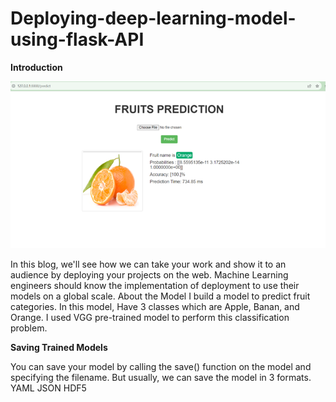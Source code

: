 # Deploying-deep-learning-model-using-flask-API


**Introduction**

![alt text](https://github.com/Nisful17/Deploy-Model-Practice6/blob/main/Images/Predict-Result.png?raw=true)


In this blog, we'll see how we can take your work and show it to an audience by deploying your projects on the web. Machine Learning engineers should know the implementation of deployment to use their models on a global scale.
About the Model
I build a model to predict fruit categories. In this model, Have 3 classes which are Apple, Banan, and Orange. I used VGG pre-trained model to perform this classification problem.


**Saving Trained Models**


You can save your model by calling the save() function on the model and specifying the filename. But usually, we can save the model in 3 formats.
YAML
JSON
HDF5

